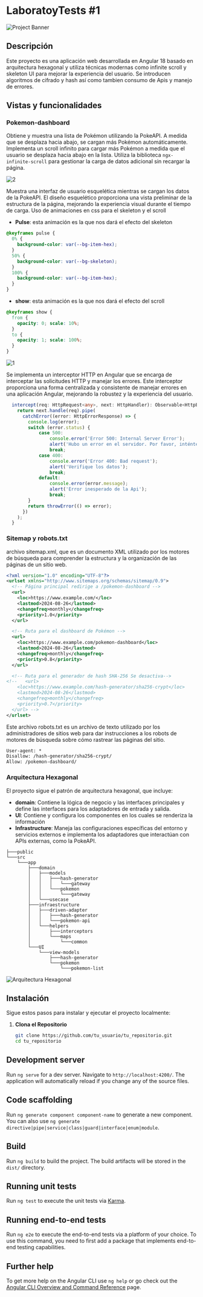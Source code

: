 # LaboratoyTests #1

![Project Banner](path/to/banner.gif) <!-- Banner Image -->

## Descripción
Este proyecto es una aplicación web desarrollada en Angular 18 basado en arquitectura hexagonal y utiliza técnicas modernas como infinite scroll y skeleton UI para mejorar la experiencia del usuario. 
Se introducen algoritmos de cifrado y hash así como tambien consumo de Apis y manejo de errores.

## Vistas y funcionalidades

### Pokemon-dashboard

Obtiene y muestra una lista de Pokémon utilizando la PokeAPI. A medida que se desplaza hacia abajo, se cargan más Pokémon automáticamente.
Implementa un scroll infinito para cargar más Pokémon a medida que el usuario se desplaza hacia abajo en la lista. 
Utiliza la biblioteca `ngx-infinite-scroll` para gestionar la carga de datos adicional sin recargar la página.

![2](https://github.com/user-attachments/assets/35fc7744-2c8b-48fc-9d31-4e7b92e7239c)


Muestra una interfaz de usuario esquelética mientras se cargan los datos de la PokeAPI. El diseño esquelético proporciona una vista preliminar de la estructura de la página, mejorando la experiencia visual durante el tiempo de carga.
Uso de animaciones en css para el skeleton y el scroll

- **Pulse**: esta animación es la que nos dará el efecto del skeleton
```css
@keyframes pulse {
  0% {
    background-color: var(--bg-item-hex);
  }
  50% {
    background-color: var(--bg-skeleton);
  }
  100% {
    background-color: var(--bg-item-hex);
  }
}
```
- **show**: esta animación es la que nos dará el efecto del scroll

```css
@keyframes show {
  from {
    opacity: 0; scale: 10%;
  }
  to {
    opacity: 1; scale: 100%;
  }
}
```


![1](https://github.com/user-attachments/assets/ecc9ffd8-02e2-457f-ba35-d5a26f4d5a92)



Se implementa un interceptor HTTP en Angular que se encarga de interceptar las solicitudes HTTP y manejar los errores. Este interceptor proporciona una forma centralizada y consistente de manejar errores en una aplicación Angular, mejorando la robustez y la experiencia del usuario.

```typeScript
  intercept(req: HttpRequest<any>, next: HttpHandler): Observable<HttpEvent<any>> {
    return next.handle(req).pipe(
      catchError((error: HttpErrorResponse) => {
        console.log(error);
        switch (error.status) {
            case 500:
                console.error('Error 500: Internal Server Error');
                alert('Hubo un error en el servidor. Por favor, inténtelo de nuevo más tarde.');
                break;
            case 400:
                console.error('Error 400: Bad request');
                alert('Verifique los datos');
                break;
            default:
                console.error(error.message);
                alert('Error inesperado de la Api');
                break;
        }
        return throwError(() => error);
      })
    );
  }
```

### Sitemap y robots.txt

archivo sitemap.xml, que es un documento XML utilizado por los motores de búsqueda para comprender la estructura y la organización de las páginas de un sitio web.
```xml
<?xml version="1.0" encoding="UTF-8"?>
<urlset xmlns="http://www.sitemaps.org/schemas/sitemap/0.9">
  <!-- Página principal redirige a /pokemon-dashboard -->
  <url>
    <loc>https://www.example.com/</loc>
    <lastmod>2024-08-26</lastmod>
    <changefreq>monthly</changefreq>
    <priority>1.0</priority>
  </url>

  <!-- Ruta para el dashboard de Pokémon -->
  <url>
    <loc>https://www.example.com/pokemon-dashboard</loc>
    <lastmod>2024-08-26</lastmod>
    <changefreq>monthly</changefreq>
    <priority>0.8</priority>
  </url>

  <!-- Ruta para el generador de hash SHA-256 Se desactiva-->
<!--   <url>
    <loc>https://www.example.com/hash-generator/sha256-crypt</loc>
    <lastmod>2024-08-26</lastmod>
    <changefreq>monthly</changefreq>
    <priority>0.7</priority>
  </url> -->
</urlset>
```

Este archivo robots.txt es un archivo de texto utilizado por los administradores de sitios web para dar instrucciones a los robots de motores de búsqueda sobre cómo rastrear las páginas del sitio.

```txt
User-agent: *
Disallow: /hash-generator/sha256-crypt/
Allow: /pokemon-dashboard/
```




### Arquitectura Hexagonal

El proyecto sigue el patrón de arquitectura hexagonal, que incluye:

- **domain**: Contiene la lógica de negocio y las interfaces principales y define las interfaces para los adaptadores de entrada y salida.
- **UI**: Contiene y configura los componentes en los cuales se renderiza la información 
- **Infrastructure**: Maneja las configuraciones específicas del entorno y servicios externos e implementa los adaptadores que interactúan con APIs externas, como la PokeAPI.

```plaintext
├───public
└───src
    └───app
        ├───domain
        │   ├───models
        │   │   ├───hash-generator
        │   │   │   └───gateway
        │   │   └───pokemon
        │   │       └───gateway
        │   └───usecase
        ├───infraestructure
        │   ├───driven-adapter
        │   │   ├───hash-generator
        │   │   └───pokemon-api
        │   └───helpers
        │       ├───interceptors
        │       └───maps
        │           └───common
        └───UI
            └───view-models
                ├───hash-generator
                └───pokemon
                    └───pokemon-list
```


![Arquitectura Hexagonal](path/to/hexagonal-architecture.gif) <!-- GIF or diagram showing hexagonal architecture -->

## Instalación

Sigue estos pasos para instalar y ejecutar el proyecto localmente:

1. **Clona el Repositorio**

   ```bash
   git clone https://github.com/tu_usuario/tu_repositorio.git
   cd tu_repositorio

## Development server

Run `ng serve` for a dev server. Navigate to `http://localhost:4200/`. The application will automatically reload if you change any of the source files.

## Code scaffolding

Run `ng generate component component-name` to generate a new component. You can also use `ng generate directive|pipe|service|class|guard|interface|enum|module`.

## Build

Run `ng build` to build the project. The build artifacts will be stored in the `dist/` directory.

## Running unit tests

Run `ng test` to execute the unit tests via [Karma](https://karma-runner.github.io).

## Running end-to-end tests

Run `ng e2e` to execute the end-to-end tests via a platform of your choice. To use this command, you need to first add a package that implements end-to-end testing capabilities.

## Further help

To get more help on the Angular CLI use `ng help` or go check out the [Angular CLI Overview and Command Reference](https://angular.dev/tools/cli) page.
